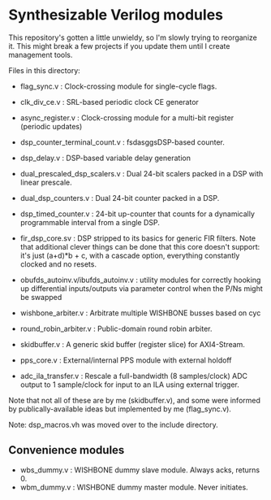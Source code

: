 # Synthesizable Verilog modules

This repository's gotten a little unwieldy, so I'm slowly
trying to reorganize it. This might break a few projects
if you update them until I create management tools.

Files in this directory:

* flag_sync.v : Clock-crossing module for single-cycle flags.
* clk_div_ce.v : SRL-based periodic clock CE generator
* async_register.v : Clock-crossing module for a multi-bit register (periodic updates)
* dsp_counter_terminal_count.v : fsdasggsDSP-based counter.
* dsp_delay.v : DSP-based variable delay generation
* dual_prescaled_dsp_scalers.v : Dual 24-bit scalers packed in a DSP with linear prescale.
* dual_dsp_counters.v : Dual 24-bit counter packed in a DSP.
* dsp_timed_counter.v : 24-bit up-counter that counts for a dynamically programmable interval from a single DSP.
* fir_dsp_core.sv : DSP stripped to its basics for generic FIR filters. Note that additional clever things can be done that this core doesn't support: it's just (a+d)*b + c, with a cascade option, everything constantly clocked and no resets.
* obufds_autoinv.v/ibufds_autoinv.v : utility modules for correctly hooking up differential inputs/outputs via parameter control when the P/Ns might be swapped

* wishbone_arbiter.v : Arbitrate multiple WISHBONE busses based on cyc
* round_robin_arbiter.v : Public-domain round robin arbiter.

* skidbuffer.v : A generic skid buffer (register slice) for AXI4-Stream.
* pps_core.v : External/internal PPS module with external holdoff

* adc_ila_transfer.v : Rescale a full-bandwidth (8 samples/clock) ADC output to 1 sample/clock for input to an ILA using external trigger.

Note that not all of these are by me (skidbuffer.v), and some
were informed by publically-available ideas but implemented
by me (flag_sync.v).

Note: dsp_macros.vh was moved over to the include directory.

## Convenience modules

* wbs_dummy.v : WISHBONE dummy slave module. Always acks, returns 0.
* wbm_dummy.v : WISHBONE dummy master module. Never initiates.
